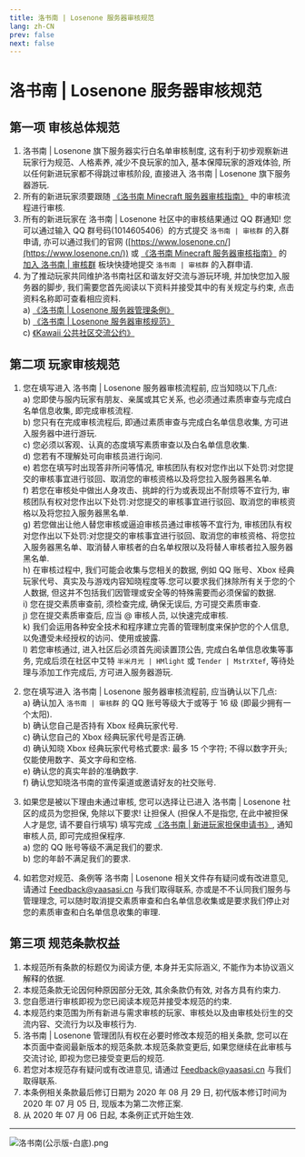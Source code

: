 ```yaml
---
title: 洛书南 | Losenone 服务器审核规范
lang: zh-CN
prev: false
next: false
---
```


# 洛书南 | Losenone 服务器审核规范

## 第一项 审核总体规范

1. 洛书南 | Losenone 旗下服务器实行白名单审核制度, 这有利于初步观察新进玩家行为规范、人格素养, 减少不良玩家的加入, 基本保障玩家的游戏体验, 所以任何新进玩家都不得跳过审核阶段, 直接进入 洛书南 | Losenone 旗下服务器游玩.
2. 所有的新进玩家须要跟随 [《洛书南 Minecraft 服务器审核指南》](/docs/join/) 中的审核流程进行审核.
3. 所有的新进玩家在 洛书南 | Losenone 社区中的审核结果通过 QQ 群通知! 您可以通过输入 QQ 群号码(1014605406）的方式提交 `洛书南 | 审核群` 的入群申请, 亦可以通过我们的官网 ([https://www.losenone.cn/](https://www.losenone.cn/)) 或 [《洛书南 Minecraft 服务器审核指南》](/docs/join/) 的 [加入 洛书南 | 审核群](/docs/join/qq_group.html) 板块快捷地提交 `洛书南 | 审核群` 的入群申请.
4. 为了推动玩家共同维护洛书南社区和谐友好交流与游玩环境, 并加快您加入服务器的脚步, 我们需要您首先阅读以下资料并接受其中的有关规定与约束, 点击资料名称即可查看相应资料.<br>
   a) [《洛书南 | Losenone 服务器管理条例》](/docs/public_files/moderation_rules.html)<br>
   b) [《洛书南 | Losenone 服务器审核规范》](/docs/public_files/review_rules.html)<br>
   c) [《Kawaii 公共社区交流公约》](http://kawaii.yaasasi.cn/)<br>

## 第二项 玩家审核规范

1. 您在填写进入 洛书南 | Losenone 服务器审核流程前, 应当知晓以下几点:<br>
   a) 您即使与服内玩家有朋友、亲属或其它关系, 也必须通过素质审查与完成白名单信息收集, 即完成审核流程.<br>
   b) 您只有在完成审核流程后, 即通过素质审查与完成白名单信息收集, 方可进入服务器中进行游玩.<br>
   c) 您必须以客观、认真的态度填写素质审查以及白名单信息收集.<br>
   d) 您若有不理解处可向审核员进行询问.<br>
   e) 若您在填写时出现答非所问等情况, 审核团队有权对您作出以下处罚:对您提交的审核事宜进行驳回、取消您的审核资格以及将您拉入服务器黑名单.<br>
   f) 若您在审核处中做出人身攻击、挑衅的行为或表现出不耐烦等不宜行为, 审核团队有权对您作出以下处罚:对您提交的审核事宜进行驳回、取消您的审核资格以及将您拉入服务器黑名单.<br>
   g) 若您做出让他人替您审核或逼迫审核员通过审核等不宜行为, 审核团队有权对您作出以下处罚:对您提交的审核事宜进行驳回、取消您的审核资格、将您拉入服务器黑名单、取消替人审核者的白名单权限以及将替人审核者拉入服务器黑名单.<br>
   h) 在审核过程中, 我们可能会收集与您相关的数据, 例如 QQ 账号、Xbox 经典玩家代号、真实及与游戏内容知晓程度等.您可以要求我们抹除所有关于您的个人数据, 但这并不包括我们因管理或安全等的特殊需要而必须保留的数据.<br>
   i) 您在提交素质审查前, 须检查完成, 确保无误后, 方可提交素质审查.<br>
   j) 您在提交素质审查后, 应当 @ 审核人员, 以快速完成审核.<br>
   k) 我们会运用各种安全技术和程序建立完善的管理制度来保护您的个人信息, 以免遭受未经授权的访问、使用或披露.<br>
   l) 若您审核通过, 进入社区后必须首先阅读置顶公告, 完成白名单信息收集等事务, 完成后须在社区中艾特 `半米月光 | HMlight` 或 `Tender | MstrXtef`, 等待处理与添加工作完成后, 方可进入服务器游玩.<br>

2. 您在填写进入 洛书南 | Losenone 服务器审核流程前, 应当确认以下几点:<br>
   a) 确认加入 `洛书南 | 审核群` 的 QQ 账号等级大于或等于 16 级 (即最少拥有一个太阳).<br>
   b) 确认您自己是否持有 Xbox 经典玩家代号.<br>
   c) 确认您自己的 Xbox 经典玩家代号是否正确.<br>
   d) 确认知晓 Xbox 经典玩家代号格式要求: 最多 15 个字符; 不得以数字开头; 仅能使用数字、英文字母和空格.<br>
   e) 确认您的真实年龄的准确数字.<br>
   f) 确认您知晓洛书南的宣传渠道或邀请好友的社交账号.<br>

3. 如果您是被以下理由未通过审核, 您可以选择让已进入 洛书南 | Losenone 社区的成员为您担保, 免除以下要求! 让担保人 (担保人不是指您, 在此中被担保人才是您, 请不要自行填写) 填写完成 [《洛书南 | 新进玩家担保申请书》](https://shimo.im/forms/e1Az4VB740I4MpqW/fill), 通知审核人员, 即可完成担保程序.<br>
   a) 您的 QQ 账号等级不满足我们的要求.<br>
   b) 您的年龄不满足我们的要求.<br>

4. 如若您对规范、条例等 洛书南 | Losenone 相关文件存有疑问或有改进意见, 请通过 [Feedback@yaasasi.cn](mailto:Feedback@yaasasi.cn) 与我们取得联系, 亦或是不不认同我们服务与管理理念, 可以随时取消提交素质审查和白名单信息收集或是要求我们停止对您的素质审查和白名单信息收集的审理.

## 第三项 规范条款权益

1. 本规范所有条款的标题仅为阅读方便, 本身并无实际涵义, 不能作为本协议涵义解释的依据.
2. 本规范条款无论因何种原因部分无效, 其余条款仍有效, 对各方具有约束力.
3. 您自愿进行审核即视为您已阅读本规范并接受本规范的约束.
4. 本规范约束范围为所有新进与需求审核的玩家、审核处以及由审核处衍生的交流内容、交流行为以及审核行为.
5. 洛书南 | Losenone 管理团队有权在必要时修改本规范的相关条款, 您可以在本页面中查阅最新版本的规范条款.本规范条款变更后, 如果您继续在此审核与交流讨论, 即视为您已接受变更后的规范.
6. 若您对本规范存有疑问或有改进意见, 请通过 [Feedback@yaasasi.cn](mailto:Feedback@yaasasi.cn) 与我们取得联系.
7. 本条例相关条款最后修订日期为 2020 年 08 月 29 日, 初代版本修订时间为 2020 年 07 月 05 日, 现版本为第二次修正案.
8. 从 2020 年 07 月 06 日起, 本条例正式开始生效.

---

![洛书南(公示版-白底).png](https://pic.baixiongz.com/uploads/2021/01/25/95c3132bee345.png)
